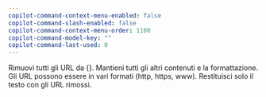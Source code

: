 ```yaml
---
copilot-command-context-menu-enabled: false
copilot-command-slash-enabled: false
copilot-command-context-menu-order: 1100
copilot-command-model-key: ""
copilot-command-last-used: 0
---
```

Rimuovi tutti gli URL da {}. Mantieni tutti gli altri contenuti e la formattazione. Gli URL possono essere in vari formati (http, https, www). Restituisci solo il testo con gli URL rimossi.